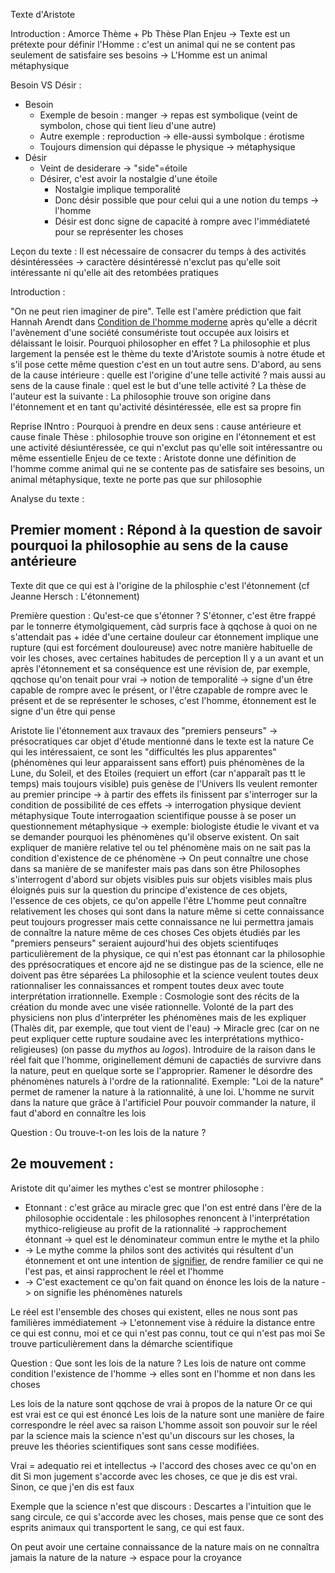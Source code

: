 Texte d'Aristote

Introduction :
Amorce
Thème + Pb
Thèse
Plan
Enjeu -> Texte est un prétexte pour définir l'Homme : c'est un animal qui ne se content pas seulement de satisfaire ses besoins -> L'Homme est un animal métaphysique

Besoin VS Désir :
- Besoin
	- Exemple de besoin : manger -> repas est symbolique (veint de symbolon, chose qui tient lieu d'une autre)
	- Autre exemple : reproduction -> elle-aussi symbolque : érotisme
	- Toujours dimension qui dépasse le physique -> métaphysique
- Désir
	- Veint de desiderare -> "side"=étoile
	- Désirer, c'est avoir la nostalgie d'une étoile
		- Nostalgie implique temporalité
		- Donc désir possible que pour celui qui a une notion du temps -> l'homme
		- Désir est donc signe de capacité à rompre avec l'immédiateté pour se représenter les choses

Leçon du texte : Il est nécessaire de consacrer du temps à des activités désintéressées -> caractère désintéressé n'exclut pas qu'elle soit intéressante ni qu'elle ait des retombées pratiques

Introduction :

"On ne peut rien imaginer de pire". Telle est l'amère prédiction que fait Hannah Arendt dans <u>Condition de l'homme moderne</u> après qu'elle a décrit l'avènement d'une société consumériste tout occupée aux loisirs et délaissant le loisir. Pourquoi philosopher en effet ? La philosophie et plus largement la pensée est le thème du texte d'Aristote soumis à notre étude et s'il pose cette même question c'est en un tout autre sens. D'abord, au sens de la cause intérieure : quelle est l'origine d'une telle activité ? mais aussi au sens de la cause finale : quel est le but d'une telle activité ? La thèse de l'auteur est la suivante : La philosophie trouve son origine dans l'étonnement et en tant qu'activité désintéressée, elle est sa propre fin

Reprise INntro :
Pourquoi à prendre  en deux sens : cause antérieure et cause finale
Thèse : philosophie trouve son origine en l'étonnement et est une activité désiuntéressée, ce qui n'exclut pas qu'elle soit intéressantre ou même essentielle
Enjeu de ce texte : Aristote donne une définition de l'homme comme animal qui ne se contente pas de satisfaire ses besoins, un animal métaphysique, texte ne porte pas que sur philosophie

Analyse du texte :

## Premier moment : Répond à la question de savoir pourquoi la philosophie au sens de la cause antérieure

Texte dit que ce qui est à l'origine de la philosphie c'est l'étonnement (cf Jeanne  Hersch : L'étonnement)

Première question : Qu'est-ce que s'étonner ?
S'étonner, c'est être frappé par le tonnerre étymolgiquement, càd surpris face à qqchose à quoi on ne s'attendait pas + idée d'une certaine douleur car étonnement implique une rupture (qui est forcément douloureuse) avec notre manière habituelle de voir les choses, avec certaines habitudes de perception
Il y a un avant et un après l'étonnement et sa conséquence est une révision de, par exemple, qqchose qu'on tenait pour vrai -> notion de temporalité -> signe d'un être capable de rompre avec le présent, or l'être czapable de rompre avec le présent et de se représenter le schoses, c'est l'homme, étonnement est le signe d'un être qui pense

Aristote lie l'étonnement aux travaux des "premiers penseurs" -> présocratiques car objet d'étude mentionné dans le texte est la nature
Ce qui les intéressaient, ce sont les "difficultés les plus apparentes" (phénomènes qui leur apparaissent sans effort) puis phénomènes de la Lune, du Soleil, et des Etoiles (requiert un effort (car n'apparaît pas tt le temps) mais toujours visible) puis genèse de l'Univers
Ils veulent remonter au premier principe -> à partir des effets ils finissent par s'interroger sur la condition de possibilité de ces effets -> interrogation physique devient métaphysique
Toute interrogaation scientifique pousse à se poser un questionnement métaphysique -> exemple: biologiste étudie le vivant et va se demander pourquoi les phénomènes qu'il observe existent.
On sait expliquer de manière relative tel ou tel phénomène mais on ne sait pas la condition d'existence de ce phénomène -> On peut connaître une chose dans sa manière de se manifester mais pas dans son être
Philosophes s'interrogent d'abord sur objets visibles puis sur objets visibles mais plus éloignés puis sur  la question du principe d'existence de ces objets, l'essence de ces objets, ce qu'on appelle l'être
L'homme peut connaître relativement les choses qui sont dans la nature même si cette connaissance peut toujours progresser mais cette connaissance ne lui permettra jamais de connaître la nature même de ces choses
Ces objets étudiés par les "premiers penseurs" seraient aujourd'hui des objets scientifuqes particulièrement de la physique, ce qui n'est pas étonnant car la philosophie des pprésocratiques et encore ajd ne se distingue pas de la science, elle ne doivent pas être séparées
La philosophie et la science veulent toutes deux rationnaliser les connaissances et rompent toutes deux avec toute interprétation irrationnelle.
Exemple : Cosmologie sont des récits de la création du monde avec une visée rationnelle. Volonté de la part des physiciens non plus d'interpréter les phénomènes mais de les expliquer (Thalès dit, par exemple, que tout vient de l'eau) -> Miracle grec (car on ne peut expliquer cette rupture soudaine avec les interprétations mythico-religieuses) (on passe du *mythos* au *logos*). 
Introduire de la raison dans le réel fait que l'homme, originellement démuni de capactiés de survivre dans la nature, peut en quelque sorte se l'approprier.
Ramener le désordre des phénomènes naturels à l'ordre de la rationnalité.
Exemple: "Loi de la nature" permet de ramener la nature à la rationnalité, à une loi.
L'homme ne survit dans la nature que grâce à l'artificiel
Pour pouvoir commander la nature, il faut d'abord en connaître les lois

Question : Ou trouve-t-on les lois de la nature ?

## 2e mouvement :
Aristote dit qu'aimer les mythes c'est se montrer philosophe :
- Etonnant : c'est grâce au miracle grec que l'on est entré dans l'ère de la philosophie occidentale : les philosophes renoncent à l'interprétation mythico-religieuse au profit de la rationnalité -> rapprochement étonnant -> quel est le dénominateur commun entre le mythe et la philo
- -> Le mythe comme la philos sont des activités qui résultent d'un étonnement et ont une  intention de <u>signifier</u>, de rendre familier ce qui ne l'est pas, et ainsi rapprochent le réel et l'homme
- -> C'est exactement ce qu'on fait quand on énonce les lois de la nature -> on signifie les phénomènes naturels

Le réel est l'ensemble des choses qui existent, elles ne nous sont pas familières immédiatement -> L'etonnement vise à réduire la distance entre ce qui est connu, moi et ce qui n'est pas connu, tout ce qui n'est pas moi
Se trouve particulièrement dans la démarche scientifique

Question : Que sont les lois de la nature ?
Les lois de nature ont comme condition l'existence de l'homme -> elles sont en l'homme et non dans les choses

Les lois de la nature sont qqchose de vrai à propos de la nature
Or ce qui est vrai est ce qui est énoncé
Les lois de la nature sont une manière de faire correspondre le réel avec sa raison
L'homme assoit son pouvoir sur le réel par la science mais la science n'est qu'un discours sur les choses, la preuve les théories scientifiques sont sans cesse modifiées.

Vrai = adequatio rei et intellectus -> l'accord des choses avec ce qu'on en dit
Si mon jugement s'accorde avec les choses, ce que je dis est vrai. Sinon, ce que j'en dis est faux

Exemple que la science n'est que discours : Descartes a l'intuition que le sang circule, ce qui s'accorde avec les choses, mais pense que ce sont des esprits animaux qui transportent le sang, ce qui est faux.

On peut avoir une certaine connaissance de la nature mais on ne connaîtra jamais la nature de la nature -> espace pour la croyance





